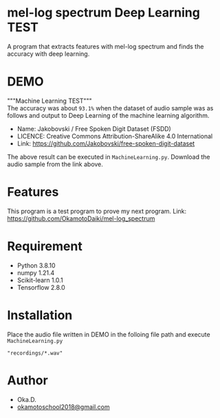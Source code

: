 # mel-log spectrum Deep Learning TEST
 
A program that extracts features with mel-log spectrum and finds the accuracy with deep learning.
 
# DEMO
 
"""Machine Learning TEST"""<br>
The accuracy was about `93.1%` when the dataset of audio sample was as follows and output to Deep Learning of the machine learning algorithm.

* Name:  Jakobovski / Free Spoken Digit Dataset (FSDD)
* LICENCE: Creative Commons Attribution-ShareAlike 4.0 International
* Link: https://github.com/Jakobovski/free-spoken-digit-dataset

The above result can be executed in `MachineLearning.py`. Download the audio sample from the link above.

# Features
 
This program is a test program to prove my next program.
Link: https://github.com/OkamotoDaiki/mel-log_spectrum

 
# Requirement

* Python 3.8.10
* numpy 1.21.4
* Scikit-learn 1.0.1
* Tensorflow 2.8.0
 
# Installation
 
Place the audio file written in DEMO in the folloing file path and execute `MachineLearning.py`
```
"recordings/*.wav"
```

# Author
* Oka.D.
* okamotoschool2018@gmail.com
